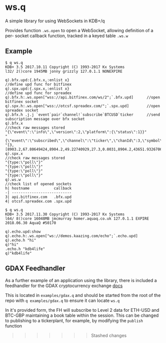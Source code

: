 # ws.q

A simple library for using WebSockets in KDB+/q

Provides function `.ws.open` to open a WebSocket, allowing definition of a per-
socket callback function, tracked in a keyed table `.ws.w`

## Example

```
$ q ws.q
KDB+ 3.5 2017.10.11 Copyright (C) 1993-2017 Kx Systems
l32/ 2()core 1945MB jonny grizzly 127.0.1.1 NONEXPIRE

q).bfx.upd:{.bfx.x,:enlist x}                                   //define upd func for bitfinex
q).spx.upd:{.spx.x,:enlist x}                                   //define upd func for spreadex
q).bfx.h:.ws.open["wss://api.bitfinex.com/ws/2";`.bfx.upd]      //open bitfinex socket
q).spx.h:.ws.open["wss://otcsf.spreadex.com/";`.spx.upd]        //open spreadex socket
q).bfx.h .j.j `event`pair`channel!`subscribe`BTCUSD`ticker      //send subscription message over bfx socket
q).bfx.x                                                        //check raw messages stored
"{\"event\":\"info\",\"version\":2,\"platform\":{\"status\":1}}"
"{\"event\":\"subscribed\",\"channel\":\"ticker\",\"chanId\":3,\"symbol\":\"tBTCUSD\",\"pair\":\"BTCUSD\"}"
"[3,[8903.2,67.80649424,8904.2,49.22740929,27.3,0.0031,8904.2,43651.93267067,9177.5,8752]]"
q).spx.x                                                        //check raw messages stored
"{type:\"poll\"}"
"{type:\"poll\"}"
"{type:\"poll\"}"
"{type:\"poll\"}"
q).ws.w                                                         //check list of opened sockets
h| hostname           callback
-| ---------------------------
3| api.bitfinex.com   .bfx.upd
4| otcsf.spreadex.com .spx.upd
```

```
$ q ws.q
KDB+ 3.5 2017.11.30 Copyright (C) 1993-2017 Kx Systems
l64/ 8()core 16048MB jmcmurray homer.aquaq.co.uk 127.0.1.1 EXPIRE 2018.06.30 AquaQ #50170

q).echo.upd:show
q).echo.h:.ws.open["ws://demos.kaazing.com/echo";`.echo.upd]
q).echo.h "hi"
q)"hi"
.echo.h "kdb4life"
q)"kdb4life"
```

## GDAX Feedhandler

As a further example of an application using the library, there is included
a feedhandler for the GDAX cryptocurrency exchange [docs](https://docs.gdax.com/#websocket-feed)

This is located in `examples/gdax.q` and should be started from the root of the repo
with `q examples/gdax.q` to ensure it can locate `ws.q`

In it's provided form, the FH will subscribe to Level 2 data for ETH-USD and BTC-GBP
maintaining a book table within the session. This can be changed to publishing to a 
tickerplant, for example, by modifying the `publish` function
>>>>>>> Stashed changes
